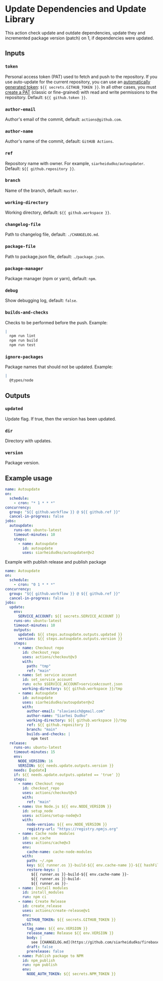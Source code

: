 # Update Dependencies and Update Library

This action check update and outdate dependencies, update they and incremented package version (patch) on 1, if dependencies were updated.

## Inputs

### `token`

Personal access token (PAT) used to fetch and push to the repository.
If you use auto-update for the current repository, you can use an [automatically generated token](https://docs.github.com/en/actions/security-guides/automatic-token-authentication): `${{ secrets.GITHUB_TOKEN }}`.
In all other cases, you must [create a PAT](https://github.com/settings/tokens) (classic or fine-grained) with read and write permissions to the repository. Default: `${{ github.token }}`.

### `author-email`

Author's email of the commit, default: `actions@github.com`.

### `author-name`

Author's name of the commit, default: `GitHUB Actions`.

### `ref`

Repository name with owner. For example, `siarheidudko/autoupdater`. Default: `${{ github.repository }}`.

### `branch`

Name of the branch, default: `master`.

### `working-directory`

Working directory, default: `${{ github.workspace }}`.

### `changelog-file`

Path to changelog file, default: `./CHANGELOG.md`.

### `package-file`

Path to package.json file, default: `./package.json`.

### `package-manager`

Package manager (npm or yarn), default: `npm`.

### `debug`

Show debugging log, default: `false`.

### `builds-and-checks`

Checks to be performed before the push.
Example:

```yaml
|
  npm run lint
  npm run build
  npm run test
```

### `ignore-packages`

Package names that should not be updated.
Example:

```yaml
|
  @types/node
```

## Outputs

### `updated`

Update flag. If true, then the version has been updated.

### `dir`

Directory with updates.

### `version`

Package version.

## Example usage

```yaml
name: Autoupdate
on:
  schedule:
    - cron: "* 1 * * *"
concurrency:
  group: "${{ github.workflow }} @ ${{ github.ref }}"
  cancel-in-progress: false
jobs:
  autoupdate:
    runs-on: ubuntu-latest
    timeout-minutes: 10
    steps:
      - name: Autoupdate
        id: autoupdate
        uses: siarheidudko/autoupdater@v2
```

Example with publish release and publish package

```yaml
name: Autoupdate
on:
  schedule:
    - cron: "0 1 * * *"
concurrency:
  group: "${{ github.workflow }} @ ${{ github.ref }}"
  cancel-in-progress: false
jobs:
  update:
    env:
      SERVICE_ACCOUNT: ${{ secrets.SERVICE_ACCOUNT }}
    runs-on: ubuntu-latest
    timeout-minutes: 10
    outputs:
      updated: ${{ steps.autoupdate.outputs.updated }}
      version: ${{ steps.autoupdate.outputs.version }}
    steps:
      - name: Сheckout repo
        id: checkout_repo
        uses: actions/checkout@v3
        with:
          path: "tmp"
          ref: "main"
      - name: Set service account
        id: set_service_account
        run: echo $SERVICE_ACCOUNT>serviceAccount.json
        working-directory: ${{ github.workspace }}/tmp
      - name: Autoupdate
        id: autoupdate
        uses: siarheidudko/autoupdater@v2
        with:
          author-email: "slavianich@gmail.com"
          author-name: "Siarhei Dudko"
          working-directory: ${{ github.workspace }}/tmp
          ref: ${{ github.repository }}
          branch: "main"
          builds-and-checks: |
            npm test
  release:
    runs-on: ubuntu-latest
    timeout-minutes: 15
    env:
      NODE_VERSION: 16
      VERSION: ${{ needs.update.outputs.version }}
    needs: [update]
    if: ${{ needs.update.outputs.updated == 'true' }}
    steps:
      - name: Сheckout repo
        id: checkout_repo
        uses: actions/checkout@v3
        with:
          ref: "main"
      - name: Use Node.js ${{ env.NODE_VERSION }}
        id: setup_node
        uses: actions/setup-node@v3
        with:
          node-version: ${{ env.NODE_VERSION }}
          registry-url: "https://registry.npmjs.org"
      - name: Cache node modules
        id: use_cache
        uses: actions/cache@v3
        env:
          cache-name: cache-node-modules
        with:
          path: ~/.npm
          key: ${{ runner.os }}-build-${{ env.cache-name }}-${{ hashFiles('**/package-lock.json') }}
          restore-keys: |
            ${{ runner.os }}-build-${{ env.cache-name }}-
            ${{ runner.os }}-build-
            ${{ runner.os }}-
      - name: Install modules
        id: install_modules
        run: npm ci
      - name: Create Release
        id: create_release
        uses: actions/create-release@v1
        env:
          GITHUB_TOKEN: ${{ secrets.GITHUB_TOKEN }}
        with:
          tag_name: ${{ env.VERSION }}
          release_name: Release ${{ env.VERSION }}
          body: |
            see [CHANGELOG.md](https://github.com/siarheidudko/firebase-admin-cli/blob/main/CHANGELOG.md)
          draft: false
          prerelease: false
      - name: Publish package to NPM
        id: npm_publish
        run: npm publish
        env:
          NODE_AUTH_TOKEN: ${{ secrets.NPM_TOKEN }}
```
